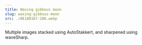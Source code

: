 ```yaml
---
title: Waxing gibbous moon
slug: waxing-gibbous-moon
src: ./0E1A0167-286.webp
---
```


Multiple images stacked using AutoStakkert, and sharpened using waveSharp.
